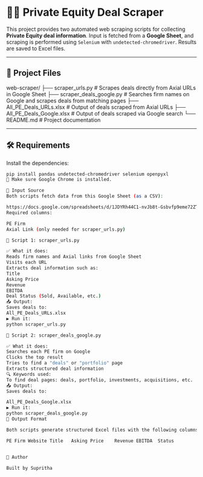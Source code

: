 # 🕵️‍♂️ Private Equity Deal Scraper

This project provides two automated web scraping scripts for collecting **Private Equity deal information**. Input is fetched from a **Google Sheet**, and scraping is performed using `Selenium` with `undetected-chromedriver`. Results are saved to Excel files.

---

## 📁 Project Files

web-scraper/ ├── scraper_urls.py # Scrapes deals directly from Axial URLs in Google Sheet ├── scraper_deals_google.py # Searches firm names on Google and scrapes deals from matching pages ├── All_PE_Deals_URLs.xlsx # Output of deals scraped from Axial URLs ├── All_PE_Deals_Google.xlsx # Output of deals scraped via Google search └── README.md # Project documentation


---

## 🛠️ Requirements

Install the dependencies:

```bash
pip install pandas undetected-chromedriver selenium openpyxl
📝 Make sure Google Chrome is installed.

🔗 Input Source
Both scripts fetch data from this Google Sheet (as a CSV):

https://docs.google.com/spreadsheets/d/1JDYRh44C1-nvJb8t-Gsbvfp9eme72ZTF/export?format=csv&gid=1267470465
Required columns:

PE Firm
Axial Link (only needed for scraper_urls.py)

📘 Script 1: scraper_urls.py

✅ What it does:
Reads firm names and Axial links from Google Sheet
Visits each URL
Extracts deal information such as:
Title
Asking Price
Revenue
EBITDA
Deal Status (Sold, Available, etc.)
📤 Output:
Saves deals to:
All_PE_Deals_URLs.xlsx
▶️ Run it:
python scraper_urls.py

📘 Script 2: scraper_deals_google.py

✅ What it does:
Searches each PE firm on Google
Clicks the top result
Tries to find a "deals" or "portfolio" page
Extracts structured deal information
🔍 Keywords used:
To find deal pages: deals, portfolio, investments, acquisitions, etc.
📤 Output:
Saves deals to:

All_PE_Deals_Google.xlsx
▶️ Run it:
python scraper_deals_google.py
🧾 Output Format

Both scripts generate structured Excel files with the following columns:

PE Firm	Website	Title	Asking Price	Revenue	EBITDA	Status


👤 Author

Built by Supritha
